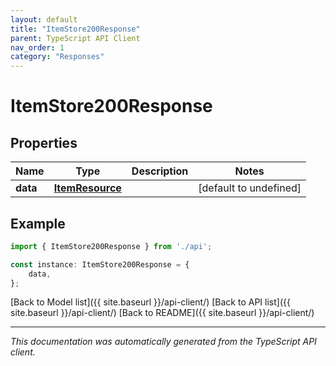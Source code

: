 ```yaml
---
layout: default
title: "ItemStore200Response"
parent: TypeScript API Client
nav_order: 1
category: "Responses"
---
```


# ItemStore200Response


## Properties

Name | Type | Description | Notes
------------ | ------------- | ------------- | -------------
**data** | [**ItemResource**](ItemResource.md) |  | [default to undefined]

## Example

```typescript
import { ItemStore200Response } from './api';

const instance: ItemStore200Response = {
    data,
};
```

[Back to Model list]({{ site.baseurl }}/api-client/) [Back to API list]({{ site.baseurl }}/api-client/) [Back to README]({{ site.baseurl }}/api-client/)


---

*This documentation was automatically generated from the TypeScript API client.*
